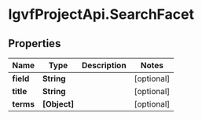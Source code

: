 # IgvfProjectApi.SearchFacet

## Properties

Name | Type | Description | Notes
------------ | ------------- | ------------- | -------------
**field** | **String** |  | [optional] 
**title** | **String** |  | [optional] 
**terms** | **[Object]** |  | [optional] 


